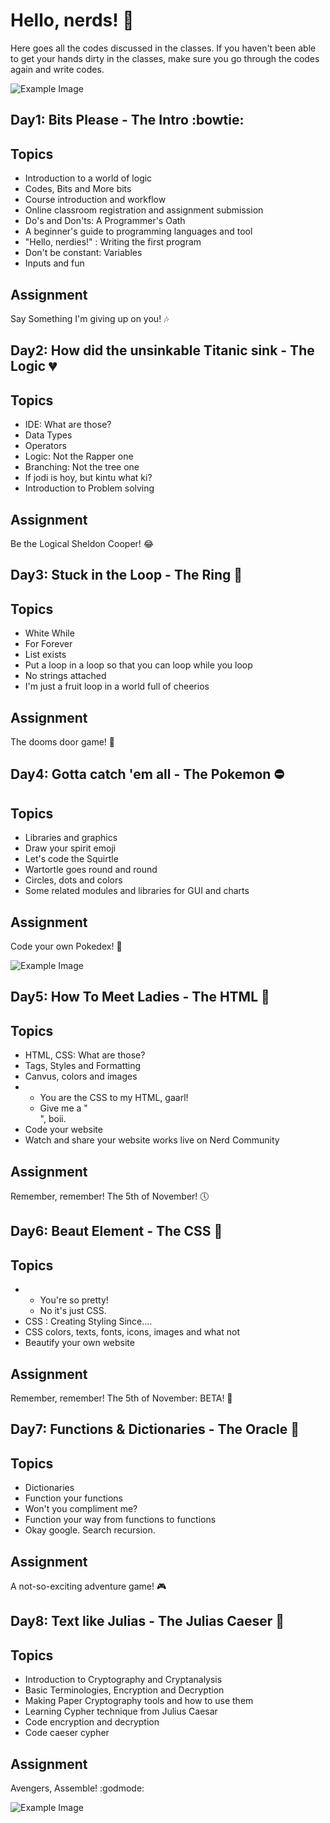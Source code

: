 # Hello, nerds! :speech_balloon:

Here goes all the codes discussed in the classes. If you haven't been able to get your hands dirty in the classes, make sure you go through the codes again and write codes.

![Example Image][1]

[1]: https://media.boingboing.net/wp-content/uploads/2017/02/0d184219b7a5ab8e6c89cabef1372649c453fa3f_main_hero_image.jpg

## Day1: Bits Please - The Intro :bowtie:

Topics
------

* Introduction to a world of logic
* Codes, Bits and More bits
* Course introduction and workflow
* Online classroom registration and assignment submission 
* Do's and Don'ts: A Programmer's Oath
* A beginner's guide to programming languages and tool
* "Hello, nerdies!" : Writing the first program
* Don't be constant: Variables
* Inputs and fun

Assignment
-------
Say Something I'm giving up on you! :notes:


## Day2: How did the unsinkable Titanic sink - The Logic :broken_heart:

Topics
------

* IDE: What are those?
* Data Types
* Operators
* Logic: Not the Rapper one
* Branching: Not the tree one
* If jodi is hoy, but kintu what ki?
* Introduction to Problem solving

Assignment
-------
Be the Logical Sheldon Cooper! :joy:

## Day3: Stuck in the Loop - The Ring :ring:

Topics
------

* White While
* For Forever
* List exists
* Put a loop in a loop so that you can loop while you loop
* No strings attached
* I'm just a fruit loop in a world full of cheerios

Assignment
-------
The dooms door game! :door:

## Day4:  Gotta catch 'em all - The Pokemon :no_entry:

Topics
------

* Libraries and graphics
* Draw your spirit emoji
* Let's code the Squirtle
* Wartortle goes round and round
* Circles, dots and colors
* Some related modules and libraries for GUI and charts

Assignment
-------
Code your own Pokedex! :vibration_mode:

![Example Image][2]

[2]: https://studyopedia.com/wp-content/uploads/2017/09/Learn-Python.png

## Day5: How To Meet Ladies - The HTML :love_letter:

Topics
------

* HTML, CSS: What are those?
* Tags, Styles and Formatting
* Canvus, colors and images
* 	- You are the CSS to my HTML, gaarl! 
	- Give me a "</br>", boii.
* Code your website
* Watch and share your website works live on Nerd Community

Assignment
-------
Remember, remember! The 5th of November! :clock5:

## Day6: Beaut Element - The CSS :dancer:

Topics
------

*  - You're so pretty! 
   - No it's just CSS.
* CSS : Creating Styling Since....
* CSS colors, texts, fonts, icons, images and what not
* Beautify your own website

Assignment
-------
Remember, remember! The 5th of November: BETA! :nail_care:

## Day7: Functions & Dictionaries - The Oracle :crown:

Topics
------

* Dictionaries
* Function your functions
* Won't you compliment me?
* Function your way from functions to functions
* Okay google. Search recursion.

Assignment
-------
A not-so-exciting adventure game! :video_game:

## Day8: Text like Julias - The Julias Caeser :thought_balloon:

Topics
------
* Introduction to Cryptography and Cryptanalysis 
* Basic Terminologies, Encryption and Decryption
* Making Paper Cryptography tools and how to use them
* Learning Cypher technique from Julius Caesar 
* Code encryption and decryption
* Code caeser cypher

Assignment
-------
Avengers, Assemble! :godmode:
	
![Example Image][3]

[3]: https://udemy-images.udemy.com/course/480x270/426570_1b91_3.jpg

